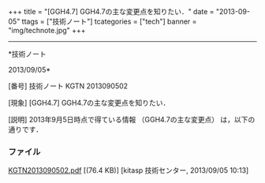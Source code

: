 ﻿+++
title = "[GGH4.7] GGH4.7の主な変更点を知りたい．"
date = "2013-09-05"
ttags = ["技術ノート"]
tcategories = ["tech"]
banner = "img/technote.jpg"
+++

-----------------------------------------------------------------------------------------------------------------------------

*技術ノート

2013/09/05*


[番号]
技術ノート KGTN 2013090502

[現象]
[GGH4.7] GGH4.7の主な変更点を知りたい．

[説明]
2013年9月5日時点で得ている情報 （GGH4.7の主な変更点）
は，以下の通りです．


### ファイル

 
 


[KGTN2013090502.pdf](http://techreport.kitasp.net/attachments/download/1370/KGTN2013090502.pdf)
 [(76.4 KB)] [kitasp 技術センター, 2013/09/05
10:13]


 


 

